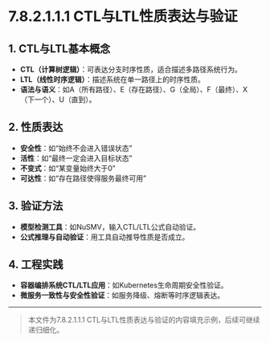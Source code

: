 # 7.8.2.1.1.1 CTL与LTL性质表达与验证

## 1. CTL与LTL基本概念

- **CTL（计算树逻辑）**：可表达分支时序性质，适合描述多路径系统行为。
- **LTL（线性时序逻辑）**：描述系统在单一路径上的时序性质。
- **语法与语义**：如A（所有路径）、E（存在路径）、G（全局）、F（最终）、X（下一个）、U（直到）。

## 2. 性质表达

- **安全性**：如“始终不会进入错误状态”
- **活性**：如“最终一定会进入目标状态”
- **不变式**：如“某变量始终大于0”
- **可达性**：如“存在路径使得服务最终可用”

## 3. 验证方法

- **模型检测工具**：如NuSMV，输入CTL/LTL公式自动验证。
- **公式推理与自动验证**：用工具自动推导性质是否成立。

## 4. 工程实践

- **容器编排系统CTL/LTL应用**：如Kubernetes生命周期安全性验证。
- **微服务一致性与安全性验证**：如服务降级、熔断等时序逻辑表达。

---
> 本文件为7.8.2.1.1.1 CTL与LTL性质表达与验证的内容填充示例，后续可继续递归细化。
